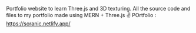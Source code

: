 Portfolio website to learn Three.js and 3D texturing.
All the source code and files to my portfolio made using MERN + Three.js ✌️
POrtfolio : https://soranic.netlify.app/
